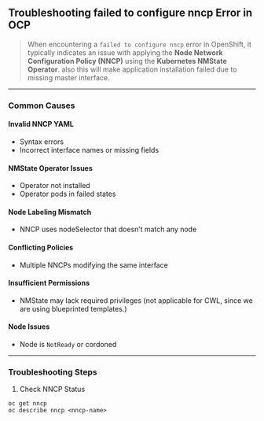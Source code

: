 ## Troubleshooting failed to configure nncp Error in OCP

> When encountering a `failed to configure nncp` error in OpenShift, it typically indicates an issue with applying the **Node Network Configuration Policy (NNCP)** using the **Kubernetes NMState Operator**. also this will make application installation failed due to missing master interface. 

---

### Common Causes

#### Invalid NNCP YAML
* Syntax errors
* Incorrect interface names or missing fields

#### NMState Operator Issues
* Operator not installed
* Operator pods in failed states

#### Node Labeling Mismatch
* NNCP uses nodeSelector that doesn’t match any node

#### Conflicting Policies
* Multiple NNCPs modifying the same interface

#### Insufficient Permissions
* NMState may lack required privileges (not applicable for CWL, since we are using blueprinted templates.)

#### Node Issues 
* Node is `NotReady` or cordoned

---

### Troubleshooting Steps

1) Check NNCP Status

```
oc get nncp
oc describe nncp <nncp-name>
```

